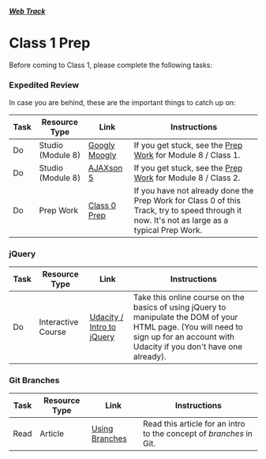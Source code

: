 ##### [Web Track](../..)

# Class 1 Prep

Before coming to Class 1, please complete the following tasks:

### Expedited Review

In case you are behind, these are the important things to catch up on:

Task | Resource Type | Link | Instructions
-----|---------------|------|-------------
Do | Studio (Module 8) | <a href="../../../../cs50/unit3-web/module8/materials/studios/googlymoogly" target="_blank">Googly Moogly</a> | If you get stuck, see the <a href="../../../../cs50/unit3-web/module8/materials/class1-prep" target="_blank">Prep Work</a> for Module 8 / Class 1.
Do | Studio (Module 8) | <a href="../../../../cs50/unit3-web/module8/materials/studios/ajaxson-5" target="_blank">AJAXson 5</a> | If you get stuck, see the <a href="../../../../cs50/unit3-web/module8/materials/class2-prep" target="_blank">Prep Work</a> for Module 8 / Class 2.
Do | Prep Work | <a href="../class0-prep" target="_blank">Class 0 Prep</a> | If you have not already done the Prep Work for Class 0 of this Track, try to speed through it now. It's not as large as a typical Prep Work.

### jQuery
Task | Resource Type | Link | Instructions
-----|---------------|------|-------------
Do | Interactive Course | <a href="https://www.udacity.com/course/intro-to-jquery--ud245" target="_blank">Udacity / Intro to jQuery</a> | Take this online course on the basics of using jQuery to manipulate the DOM of your HTML page. (You will need to sign up for an account with Udacity if you don't have one already).

### Git Branches
Task | Resource Type | Link | Instructions
-----|---------------|------|-------------
Read | Article | <a href="https://www.atlassian.com/git/tutorials/using-branches/" target="_blank">Using Branches</a> | Read this article for an intro to the concept of *branches* in Git.

